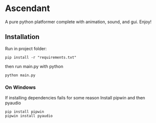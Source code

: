 # Ascendant #
A pure python platformer complete with animation, sound, and gui. Enjoy!

## Installation ##
Run in project folder:
```
pip install -r "requirements.txt"
```
then run main.py with python
```
python main.py
```
### On Windows ###
If installing dependencies fails for some reason
Install pipwin and then pyaudio
```
pip install pipwin
pipwin install pyaudio
```
